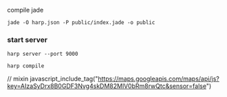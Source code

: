 compile jade

`jade -O harp.json -P public/index.jade -o public`

### start server

`harp server --port 9000`

`harp compile`

// mixin javascript_include_tag("https://maps.googleapis.com/maps/api/js?key=AIzaSyDrx8B0GDF3Nvg4skDM82MlV0bRm8rwQtc&sensor=false")
